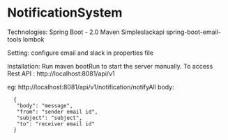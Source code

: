 # NotificationSystem

Technologies:
 Spring Boot - 2.0
 Maven
 Simpleslackapi
 spring-boot-email-tools
 lombok
 
  Setting:
      configure email and slack in properties file
 
 Installation:
  Run maven bootRun to start the server manually.
  To access Rest API : http://localhost:8081/api/v1
  
  eg: http://localhost:8081/api/v1/notification/notifyAll
   body:
       
      {  
       "body": "message",  
       "from": "sender email id",  
       "subject": "subject",  
       "to": "receiver email id"  
      }
      

  
 
